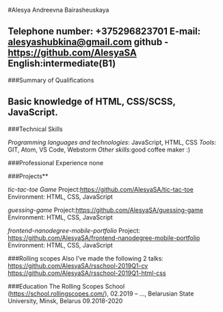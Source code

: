#Alesya Andreevna Bairasheuskaya

Telephone number: +375296823701
E-mail: alesyashubkina@gmail.com
github - https://github.com/AlesyaSA 
English:intermediate(B1)
------------
###Summary of Qualifications

Basic knowledge of HTML, CSS/SCSS, JavaScript.
--------------
###Technical Skills

_Programming languages and technologies_: JavaScript, HTML, CSS
_Tools_: GIT, Atom, VS Code,  Webstorm
_Other skills_:good coffee maker :)

###Professional Experience
none

###Projects**

_tic-tac-toe Game_
Project:https://github.com/AlesyaSA/tic-tac-toe
Environment: HTML, CSS, JavaScript

_guessing-game_
Project:https://github.com/AlesyaSA/guessing-game
Environment: HTML, CSS, JavaScript

_frontend-nanodegree-mobile-portfolio_
Project: https://github.com/AlesyaSA/frontend-nanodegree-mobile-portfolio
Environment: HTML, CSS, JavaScript



###Rolling scopes
Also I’ve made the following 2 talks:
https://github.com/AlesyaSA/rsschool-2019Q1-cv
https://github.com/AlesyaSA/rsschool-2019Q1-html-css

###Education
The Rolling Scopes School (https://school.rollingscopes.com/), 02.2019 – ..., 
Belarusian State University, Minsk, Belarus  09.2018-2020                                                                           

